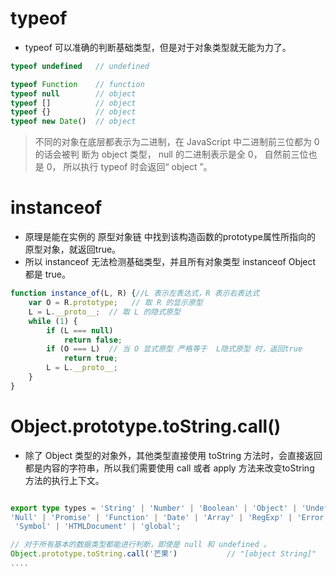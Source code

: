 # typeof
- typeof 可以准确的判断基础类型，但是对于对象类型就无能为力了。
```ts
typeof undefined   // undefined

typeof Function    // function
typeof null        // object
typeof []          // object
typeof {}          // object
typeof new Date()  // object

```
> 不同的对象在底层都表示为二进制，在 JavaScript 中二进制前三位都为 0 的话会被判 断为 object 类型， null 的二进制表示是全 0， 自然前三位也是 0， 所以执行 typeof 时会返回“ object ”。

# instanceof
- 原理是能在实例的 原型对象链 中找到该构造函数的prototype属性所指向的 原型对象，就返回true。
- 所以 instanceof 无法检测基础类型，并且所有对象类型 instanceof Object 都是 true。
```ts
function instance_of(L, R) {//L 表示左表达式，R 表示右表达式 
	var O = R.prototype;   // 取 R 的显示原型 
	L = L.__proto__;  // 取 L 的隐式原型
	while (1) {
		if (L === null)
			return false;
		if (O === L)  // 当 O 显式原型 严格等于  L隐式原型 时，返回true
			return true;
		L = L.__proto__;
	}
}
```
# Object.prototype.toString.call()
- 除了 Object 类型的对象外，其他类型直接使用 toString 方法时，会直接返回都是内容的字符串，所以我们需要使用 call 或者 apply 方法来改变toString 方法的执行上下文。
```ts

export type types = 'String' | 'Number' | 'Boolean' | 'Object' | 'Undefined' | 
'Null' | 'Promise' | 'Function' | 'Date' | 'Array' | 'RegExp' | 'Error' |
 'Symbol' | 'HTMLDocument' | 'global';

// 对于所有基本的数据类型都能进行判断，即使是 null 和 undefined 。
Object.prototype.toString.call('芒果')           // "[object String]"
....

```







